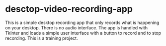 # desctop-video-recording-app
This is a simple desktop recording app that only records what is happening on your desktop. There is no audio interface. The app is handled with TkInter and loads a simple user interface with a button to record and to stop recording. This is a training project.

